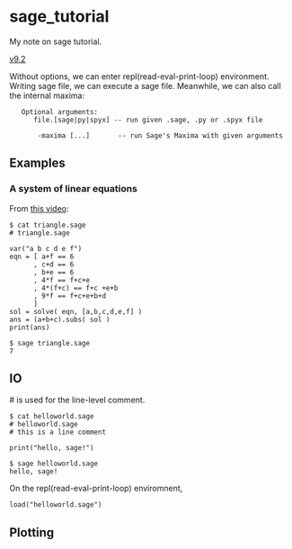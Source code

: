 # sage_tutorial

My note on sage tutorial.

[v9.2](https://doc.sagemath.org/html/en/tutorial/index.html)

Without options, we can enter repl(read-eval-print-loop) environment.
Writing sage file, we can execute a sage file.
Meanwhile, we can also call the internal maxima:

```sage
   Optional arguments:
      file.[sage|py|spyx] -- run given .sage, .py or .spyx file

       -maxima [...]       -- run Sage's Maxima with given arguments
```

## Examples

### A system of linear equations

From [this video](https://youtu.be/mOxnEn9qWwo):

```
$ cat triangle.sage
# triangle.sage

var("a b c d e f")
eqn = [ a+f == 6
      , c+d == 6
      , b+e == 6
      , 4*f == f+c+e
      , 4*(f+c) == f+c +e+b
      , 9*f == f+c+e+b+d
      ]
sol = solve( eqn, [a,b,c,d,e,f] )
ans = (a+b+c).subs( sol )
print(ans)

$ sage triangle.sage
7
```


## IO
\# is used for the line-level comment.


```sage
$ cat helloworld.sage 
# helloworld.sage
# this is a line comment

print("hello, sage!")
```

```sage
$ sage helloworld.sage 
hello, sage!

```

On the repl(read-eval-print-loop) enviromnent, 

```sage
load("helloworld.sage")
```

## Plotting



